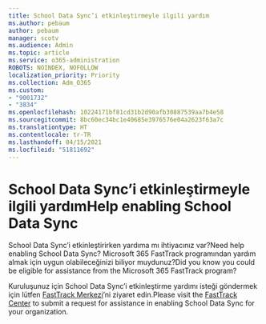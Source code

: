 ```yaml
---
title: School Data Sync’i etkinleştirmeyle ilgili yardım
ms.author: pebaum
author: pebaum
manager: scotv
ms.audience: Admin
ms.topic: article
ms.service: o365-administration
ROBOTS: NOINDEX, NOFOLLOW
localization_priority: Priority
ms.collection: Adm_O365
ms.custom:
- "9001732"
- "3834"
ms.openlocfilehash: 10224171bf81cd31b2d90afb30887539aa7b4e58
ms.sourcegitcommit: 8bc60ec34bc1e40685e3976576e04a2623f63a7c
ms.translationtype: HT
ms.contentlocale: tr-TR
ms.lasthandoff: 04/15/2021
ms.locfileid: "51811692"
---
```

# <a name="help-enabling-school-data-sync"></a><span data-ttu-id="56f72-102">School Data Sync’i etkinleştirmeyle ilgili yardım</span><span class="sxs-lookup"><span data-stu-id="56f72-102">Help enabling School Data Sync</span></span>

<span data-ttu-id="56f72-103">School Data Sync’i etkinleştirirken yardıma mı ihtiyacınız var?</span><span class="sxs-lookup"><span data-stu-id="56f72-103">Need help enabling School Data Sync?</span></span> <span data-ttu-id="56f72-104">Microsoft 365 FastTrack programından yardım almak için uygun olabileceğinizi biliyor muydunuz?</span><span class="sxs-lookup"><span data-stu-id="56f72-104">Did you know you could be eligible for assistance from the Microsoft 365 FastTrack program?</span></span>

<span data-ttu-id="56f72-105">Kuruluşunuz için School Data Sync’i etkinleştirme yardımı isteği göndermek için lütfen [FastTrack Merkezi](https://www.microsoft.com/fasttrack)’ni ziyaret edin.</span><span class="sxs-lookup"><span data-stu-id="56f72-105">Please visit the [FastTrack Center](https://www.microsoft.com/fasttrack) to submit a request for assistance in enabling School Data Sync for your organization.</span></span>
